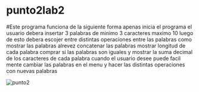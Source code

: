 # punto2lab2
#Este programa funciona de la siguiente forma apenas inicia el programa el usuario debera insertar 3 palabras
de minimo 3 caracteres maximo 10 luego de esto debera escojer entre distintas operaciones entre las palabras
como mostrar las palabras alrevez concatenar las palabras mostrar longitud de cada palabra comprar si las 
palabras son iguales y mostrar la suma decimal de los caracteres de cada palabra cuando el usuario desee 
puede facil mente cambiar las palabras en el menu y hacer las distintas operaciones con nuevas palabras

![punto2](https://user-images.githubusercontent.com/62970860/92959732-f5a49400-f431-11ea-9eda-f2c810c5ad39.jpg)
